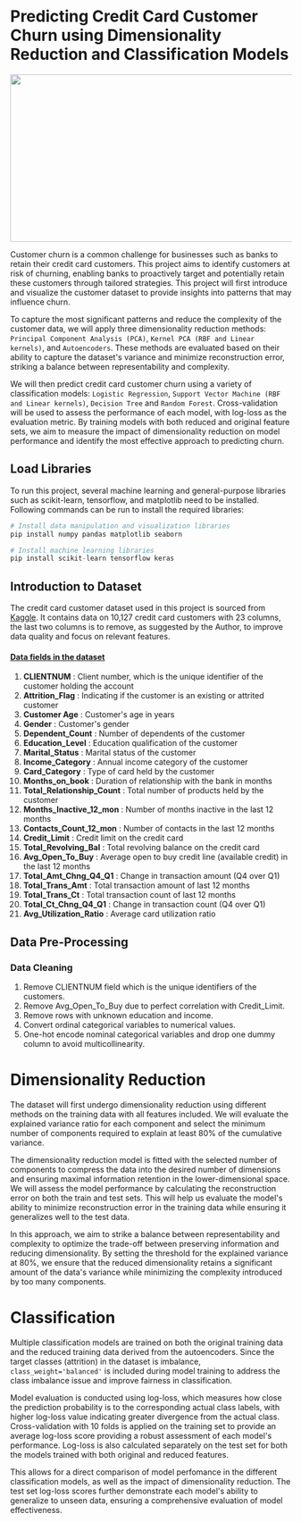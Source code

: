 # Predicting Credit Card Customer Churn using Dimensionality Reduction and Classification Models

<div align="center">
  <img src="https://github.com/user-attachments/assets/11bb5ea6-4325-46c9-b274-f1930977aeb7" height="300" width="600">
</div>

Customer churn is a common challenge for businesses such as banks to retain their credit card customers. This project aims to identify customers at risk of churning, enabling banks to proactively target and potentially retain these customers through tailored strategies. This project will first introduce and visualize the customer dataset to provide insights into patterns that may influence churn. 

To capture the most significant patterns and reduce the complexity of the customer data, we will apply three dimensionality reduction methods: `Principal Component Analysis (PCA)`, `Kernel PCA (RBF and Linear kernels)`, and `Autoencoders`. These methods are evaluated based on their ability to capture the dataset's variance and minimize reconstruction error, striking a balance between representability and complexity.

We will then predict credit card customer churn using a variety of classification models: `Logistic Regression`, `Support Vector Machine (RBF and Linear kernels)`, `Decision Tree` and `Random Forest`. Cross-validation will be used to assess the performance of each model, with log-loss as the evaluation metric. By training models with both reduced and original feature sets, we aim to measure the impact of dimensionality reduction on model performance and identify the most effective approach to predicting churn.

## Load Libraries
To run this project, several machine learning and general-purpose libraries such as scikit-learn, tensorflow, and matplotlib need to be installed. Following commands can be run to install the required libraries:

```python
# Install data manipulation and visualization libraries
pip install numpy pandas matplotlib seaborn

# Install machine learning libraries
pip install scikit-learn tensorflow keras
```
## Introduction to Dataset
The credit card customer dataset used in this project is sourced from [Kaggle](https://www.kaggle.com/datasets/sakshigoyal7/credit-card-customers/data). It contains data on 10,127 credit card customers with 23 columns, the last two columns is to remove, as suggested by the Author, to improve data quality and focus on relevant features.

#### <u> Data fields in the dataset </u>
1. **CLIENTNUM** : Client number, which is the unique identifier of the customer holding the account
2. **Attrition_Flag** : Indicating if the customer is an existing or attrited customer
3. **Customer Age** : Customer's age in years
4. **Gender** : Customer's gender
5. **Dependent_Count** : Number of dependents of the customer
6. **Education_Level** : Education qualification of the customer
7. **Marital_Status** : Marital status of the customer
8. **Income_Category** : Annual income category of the customer
9. **Card_Category** : Type of card held by the customer
10. **Months_on_book** : Duration of relationship with the bank in months
11. **Total_Relationship_Count** : Total number of products held by the customer
12. **Months_Inactive_12_mon** : Number of months inactive in the last 12 months
13. **Contacts_Count_12_mon** : Number of contacts in the last 12 months
14. **Credit_Limit** : Credit limit on the credit card
15. **Total_Revolving_Bal** : Total revolving balance on the credit card
16. **Avg_Open_To_Buy** : Average open to buy credit line (available credit) in the last 12 months
17. **Total_Amt_Chng_Q4_Q1** : Change in transaction amount (Q4 over Q1)
18. **Total_Trans_Amt** : Total transaction amount of last 12 months
19. **Total_Trans_Ct** : Total transaction count of last 12 months
20. **Total_Ct_Chng_Q4_Q1** : Change in transaction count (Q4 over Q1)
21. **Avg_Utilization_Ratio** : Average card utilization ratio

## Data Pre-Processing
### Data Cleaning
1. Remove CLIENTNUM field which is the unique identifiers of the customers.
2. Remove Avg_Open_To_Buy due to perfect correlation with Credit_Limit.
3. Remove rows with unknown education and income.
4. Convert ordinal categorical variables to numerical values.
5. One-hot encode nominal categorical variables and drop one dummy column to avoid multicollinearity.

# Dimensionality Reduction
The dataset will first undergo dimensionality reduction using different methods on the training data with all features included. We will evaluate the explained variance ratio for each component and select the minimum number of components required to explain at least 80% of the cumulative variance. 

The dimensionality reduction model is fitted with the selected number of components to compress the data into the desired number of dimensions and ensuring maximal information retention in the lower-dimensional space. We will assess the model performance by calculating the reconstruction error on both the train and test sets. This will help us evaluate the model's ability to minimize reconstruction error in the training data while ensuring it generalizes well to the test data.

In this approach, we aim to strike a balance between representability and complexity to optimize the trade-off between preserving information and reducing dimensionality. By setting the threshold for the explained variance at 80%, we ensure that the reduced dimensionality retains a significant amount of the data's variance while minimizing the complexity introduced by too many components. 

# Classification
Multiple classification models are trained on both the original training data and the reduced training data derived from the autoencoders. Since the target classes (attrition) in the dataset is imbalance, `class_weight='balanced'` is included during model training to address the class imbalance issue and improve fairness in classification.

Model evaluation is conducted using log-loss, which measures how close the prediction probability is to the corresponding actual class labels, with higher log-loss value indicating  greater divergence from the actual class. Cross-validation with 10 folds is applied on the training set to provide an average log-loss score  providing a robust assessment of each model's performance. Log-loss is also calculated separately on the test set for both the models trained with both original and reduced features.

This allows for a direct comparison of model perfomance in the different classification models, as well as the impact of dimensionality reduction. The test set log-loss scores further demonstrate each model's ability to generalize to unseen data, ensuring a comprehensive evaluation of model effectiveness.


